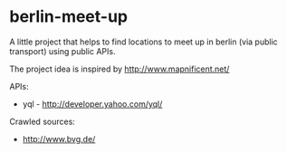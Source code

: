 berlin-meet-up
==============

A little project that helps to find locations to meet up in berlin (via public transport) using public APIs.

The project idea is inspired by http://www.mapnificent.net/

APIs:
 * yql - http://developer.yahoo.com/yql/

Crawled sources:
 * http://www.bvg.de/
